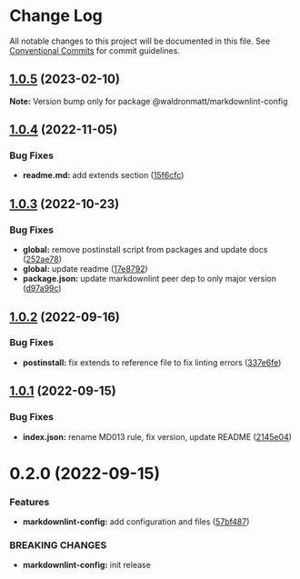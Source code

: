 # Change Log

All notable changes to this project will be documented in this file.
See [Conventional Commits](https://conventionalcommits.org) for commit guidelines.

## [1.0.5](https://github.com/waldronmatt/shareable-configs/compare/@waldronmatt/markdownlint-config@1.0.4...@waldronmatt/markdownlint-config@1.0.5) (2023-02-10)

**Note:** Version bump only for package @waldronmatt/markdownlint-config

## [1.0.4](https://github.com/waldronmatt/shareable-configs/compare/@waldronmatt/markdownlint-config@1.0.3...@waldronmatt/markdownlint-config@1.0.4) (2022-11-05)

### Bug Fixes

- **readme.md:** add extends section ([15f6cfc](https://github.com/waldronmatt/shareable-configs/commit/15f6cfcd2c9ef0f9d8c7b3c81af0c7f670f9e5c7))

## [1.0.3](https://github.com/waldronmatt/shareable-configs/compare/@waldronmatt/markdownlint-config@1.0.2...@waldronmatt/markdownlint-config@1.0.3) (2022-10-23)

### Bug Fixes

- **global:** remove postinstall script from packages and update docs ([252ae78](https://github.com/waldronmatt/shareable-configs/commit/252ae787ec89902f130ee28d2af63255fdfabb4d))
- **global:** update readme ([17e8792](https://github.com/waldronmatt/shareable-configs/commit/17e879243244bf28136e24deef02522147abe451))
- **package.json:** update markdownlint peer dep to only major version ([d97a99c](https://github.com/waldronmatt/shareable-configs/commit/d97a99c4c11ec406b1a83e9bbb8cd3d91d39afea))

## [1.0.2](https://github.com/waldronmatt/shareable-configs/compare/@waldronmatt/markdownlint-config@1.0.1...@waldronmatt/markdownlint-config@1.0.2) (2022-09-16)

### Bug Fixes

- **postinstall:** fix extends to reference file to fix linting errors ([337e6fe](https://github.com/waldronmatt/shareable-configs/commit/337e6fe11f124b895cd2269b85d2ea86d446e45e))

## [1.0.1](https://github.com/waldronmatt/shareable-configs/compare/@waldronmatt/markdownlint-config@0.2.0...@waldronmatt/markdownlint-config@1.0.1) (2022-09-15)

### Bug Fixes

- **index.json:** rename MD013 rule, fix version, update README ([2145e04](https://github.com/waldronmatt/shareable-configs/commit/2145e04180ebede0d790ddfc2d9c1738faee2cc6))

# 0.2.0 (2022-09-15)

### Features

- **markdownlint-config:** add configuration and files ([57bf487](https://github.com/waldronmatt/shareable-configs/commit/57bf487c2187f729d8d42ddfd070eb158ebbec51))

### BREAKING CHANGES

- **markdownlint-config:** init release
